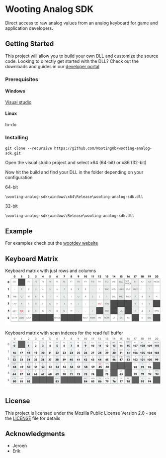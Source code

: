 # Wooting Analog SDK
Direct access to raw analog values from an analog keyboard for game and application developers.

## Getting Started

This project will allow you to build your own DLL and customize the source code. Looking to directly get started with the DLL? Check out the downloads and guides in our [developer portal](https://dev.wooting.io)

### Prerequisites

#### Windows
[Visual studio](https://visualstudio.microsoft.com/)
#### Linux
to-do

### Installing


```
git clone --recursive https://github.com/WootingKb/wooting-analog-sdk.git 
```
Open the visual studio project and select x64 (64-bit) or x86 (32-bit)

Now hit the build and find your DLL in the folder depending on your configuration

64-bit
```
\wooting-analog-sdk\windows\x64\Release\wooting-analog-sdk.dll
```
32-bit
```
\wooting-analog-sdk\windows\Release\wooting-analog-sdk.dll
```

## Example

For examples check out the [wootdev website](https://dev.wooting.io)

## Keyboard Matrix
Keyboard matrix with just rows and columns
![Keyboard Matrix Row Columns](resources/keyboard-matrix-rows-columns.png)

Keyboard matrix with scan indexes for the read full buffer
![Keyboard Matrix Scan Index](resources/keyboard-matrix-scan-index.png)

## License

This project is licensed under the Mozilla Public License Version 2.0 - see the [LICENSE](LICENSE) file for details

## Acknowledgments

* Jeroen
* Erik

